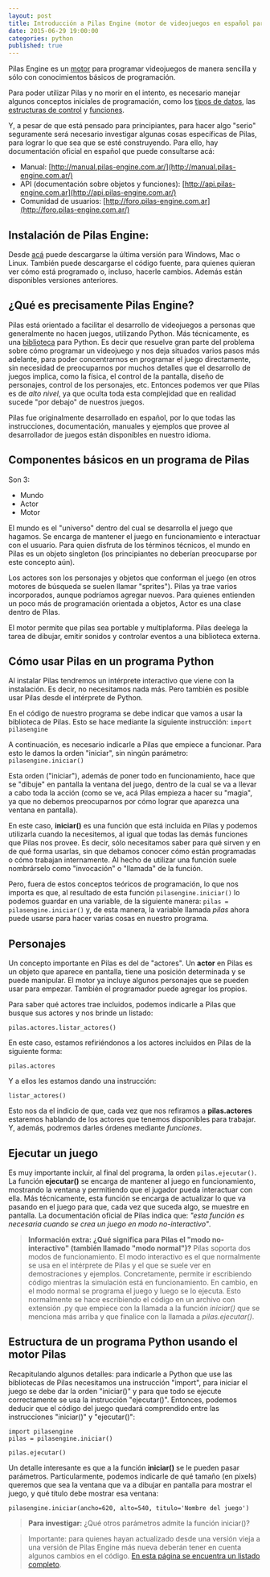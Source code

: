 ```yaml
---
layout: post
title: Introducción a Pilas Engine (motor de videojuegos en español para principiantes)
date: 2015-06-29 19:00:00
categories: python
published: true
---
```


Pilas Engine es un [motor](https://es.wikipedia.org/wiki/Motor_de_videojuego) para programar videojuegos de manera sencilla y sólo con conocimientos básicos de programación.

Para poder utilizar Pilas y no morir en el intento, es necesario manejar algunos conceptos iniciales de programación, como los [tipos de datos](/conceptos/2015/06/18/tipos-de-datos.html), las [estructuras de control](/conceptos/2015/06/28/estructuras-de-control.html) y [funciones](/conceptos/2015/06/23/funciones.html).

Y, a pesar de que está pensado para principiantes, para hacer algo "serio" seguramente será necesario investigar algunas cosas específicas de Pilas, para lograr lo que sea que se esté construyendo. Para ello, hay documentación oficial en español que puede consultarse acá:

* Manual: [http://manual.pilas-engine.com.ar/](http://manual.pilas-engine.com.ar/)
* API (documentación sobre objetos y funciones): [http://api.pilas-engine.com.ar](http://api.pilas-engine.com.ar/)
* Comunidad de usuarios: [http://foro.pilas-engine.com.ar](http://foro.pilas-engine.com.ar/)


## Instalación de Pilas Engine:

Desde [acá](http://pilas-engine.com.ar/#/descargas) puede descargarse la última versión para Windows, Mac o Linux. También puede descargarse el código fuente, para quienes quieran ver cómo está programado o, incluso, hacerle cambios. Además están disponibles versiones anteriores.


## ¿Qué es precisamente Pilas Engine?

Pilas está orientado a facilitar el desarrollo de videojuegos a personas que generalmente no hacen juegos, utilizando Python. Más técnicamente, es una [biblioteca](https://es.wikipedia.org/wiki/Biblioteca_%28inform%C3%A1tica%29) para Python. Es decir que resuelve gran parte del problema sobre cómo programar un videojuego y nos deja situados varios pasos más adelante, para poder concentrarnos en programar el juego directamente, sin necesidad de preocuparnos por muchos detalles que el desarrollo de juegos implica, como la física, el control de la pantalla, diseño de personajes, control de los personajes, etc. Entonces podemos ver que Pilas es de _alto nivel_, ya que oculta toda esta complejidad que en realidad sucede "por debajo" de nuestros juegos.

Pilas fue originalmente desarrollado en español, por lo que todas las instrucciones, documentación, manuales y ejemplos que provee al desarrollador de juegos están disponibles en nuestro idioma.

## Componentes básicos en un programa de Pilas

Son 3:

* Mundo
* Actor
* Motor

El mundo es el "universo" dentro del cual se desarrolla el juego que hagamos. Se encarga de mantener el juego en funcionamiento e interactuar con el usuario. Para quien disfruta de los términos técnicos, el mundo en Pilas es un objeto singleton (los principiantes no deberían preocuparse por este concepto aún).

Los actores son los personajes y objetos que conforman el juego (en otros motores de búsqueda se suelen llamar "sprites"). Pilas ya trae varios incorporados, aunque podríamos agregar nuevos. Para quienes entienden un poco más de programación orientada a objetos, Actor es una clase dentro de Pilas.

El motor permite que pilas sea portable y multiplaforma. Pilas deelega la tarea de dibujar, emitir sonidos y controlar eventos a una biblioteca externa.


## Cómo usar Pilas en un programa Python

Al instalar Pilas tendremos un intérprete interactivo que viene con la instalación. Es decir, no necesitamos nada más. Pero también es posible usar Pilas desde el intérprete de Python.

En el código de nuestro programa se debe indicar que vamos a usar la biblioteca de Pilas. Esto se hace mediante la siguiente instrucción: <code>import pilasengine</code>

A continuación, es necesario indicarle a Pilas que empiece a funcionar. Para esto le damos la orden "iniciar", sin ningún parámetro: <code>pilasengine.iniciar()</code>

Esta orden ("iniciar"), además de poner todo en funcionamiento, hace que se "dibuje" en pantalla la ventana del juego, dentro de la cual se va a llevar a cabo toda la acción (como se ve, acá Pilas empieza a hacer su "magia", ya que no debemos preocuparnos por cómo lograr que aparezca una ventana en pantalla).

En este caso, **iniciar()** es una función que está incluida en Pilas y podemos utilizarla cuando la necesitemos, al igual que todas las demás funciones que Pilas nos provee. Es decir, sólo necesitamos saber para qué sirven y en de qué forma usarlas, sin que debamos conocer cómo están programadas o cómo trabajan internamente. Al hecho de utilizar una función suele nombrárselo como "invocación" o "llamada" de la función.

Pero, fuera de estos conceptos teóricos de programación, lo que nos importa es que, al resultado de esta función <code>pilasengine.iniciar()</code> lo podemos guardar en una variable, de la siguiente manera: <code>pilas = pilasengine.iniciar()</code> y, de esta manera, la variable llamada _pilas_ ahora puede usarse para hacer varias cosas en nuestro programa.

## Personajes

Un concepto importante en Pilas es del de "actores". Un **actor** en Pilas es un objeto que aparece en pantalla, tiene una posición determinada y se puede manipular. El motor ya incluye algunos personajes que se pueden usar para empezar. También el programador puede agregar los propios.

Para saber qué actores trae incluidos, podemos indicarle a Pilas que busque sus actores y nos brinde un listado:

<pre><code>pilas.actores.listar_actores()</code></pre>

En este caso, estamos refiriéndonos a los actores incluidos en Pilas de la siguiente forma:

<pre><code>pilas.actores</code></pre>

Y a ellos les estamos dando una instrucción:

<pre><code>listar_actores()</code></pre>

Esto nos da el indicio de que, cada vez que nos refiramos a **pilas.actores** estaremos hablando de los actores que tenemos disponibles para trabajar. Y, además, podremos darles órdenes mediante _funciones_.

## Ejecutar un juego

Es muy importante incluir, al final del programa, la orden <code>pilas.ejecutar()</code>. La función **ejecutar()** se encarga de mantener al juego en funcionamiento, mostrando la ventana y permitiendo que el jugador pueda interactuar con ella. Más técnicamente, esta función se encarga de actualizar lo que va pasando en el juego para que, cada vez que suceda algo, se muestre en pantalla. La documentación oficial de Pilas indica que: _"esta función es necesaria cuando se crea un juego en modo no-interactivo"_.

> **Información extra: ¿Qué significa para Pilas el "modo no-interactivo" (también llamado "modo normal")?**
> Pilas soporta dos modos de funcionamiento. El modo interactivo es el que normalmente se usa en el intérprete de Pilas y el que se suele ver en demostraciones y ejemplos. Concretamente, permite ir escribiendo código mientras la simulación está en funcionamiento. En cambio, en el modo normal se programa el juego y luego se lo ejecuta. Esto normalmente se hace escribiendo el código en un archivo con extensión .py que empiece con la llamada a la función _iniciar()_ que se menciona más arriba y que finalice con la llamada a _pilas.ejecutar()_.

## Estructura de un programa Python usando el motor Pilas

Recapitulando algunos detalles: para indicarle a Python que use las bibliotecas de Pilas necesitamos una instrucción "import", para iniciar el juego se debe dar la orden "iniciar()" y para que todo se ejecute correctamente se usa la instrucción "ejecutar()". Entonces, podemos deducir que el código del juego quedará comprendido entre las instrucciones "iniciar()" y "ejecutar()":

<pre><code>import pilasengine
pilas = pilasengine.iniciar()
<CÓDIGO DEL JUEGO>
pilas.ejecutar()</code></pre>

Un detalle interesante es que a la función **iniciar()** se le pueden pasar parámetros. Particularmente, podemos indicarle de qué tamaño (en pixels) queremos que sea la ventana que va a dibujar en pantalla para mostrar el juego, y qué título debe mostrar esa ventana:

<pre><code>pilasengine.iniciar(ancho=620, alto=540, titulo='Nombre del juego')</code></pre>

> **Para investigar:** ¿Qué otros parámetros admite la función iniciar()?

> Importante: para quienes hayan actualizado desde una versión vieja a una versión de Pilas Engine más nueva deberán tener en cuenta algunos cambios en el código. [En esta página se encuentra un listado completo](http://pilas-engine.com.ar/#/docs/guia_conversion).

